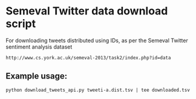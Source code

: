 Semeval Twitter data download script
====================

For downloading tweets distributed using IDs, as per the Semeval Twitter sentiment analysis dataset

    http://www.cs.york.ac.uk/semeval-2013/task2/index.php?id=data 

Example usage:
--------------

	python download_tweets_api.py tweeti-a.dist.tsv | tee downloaded.tsv

